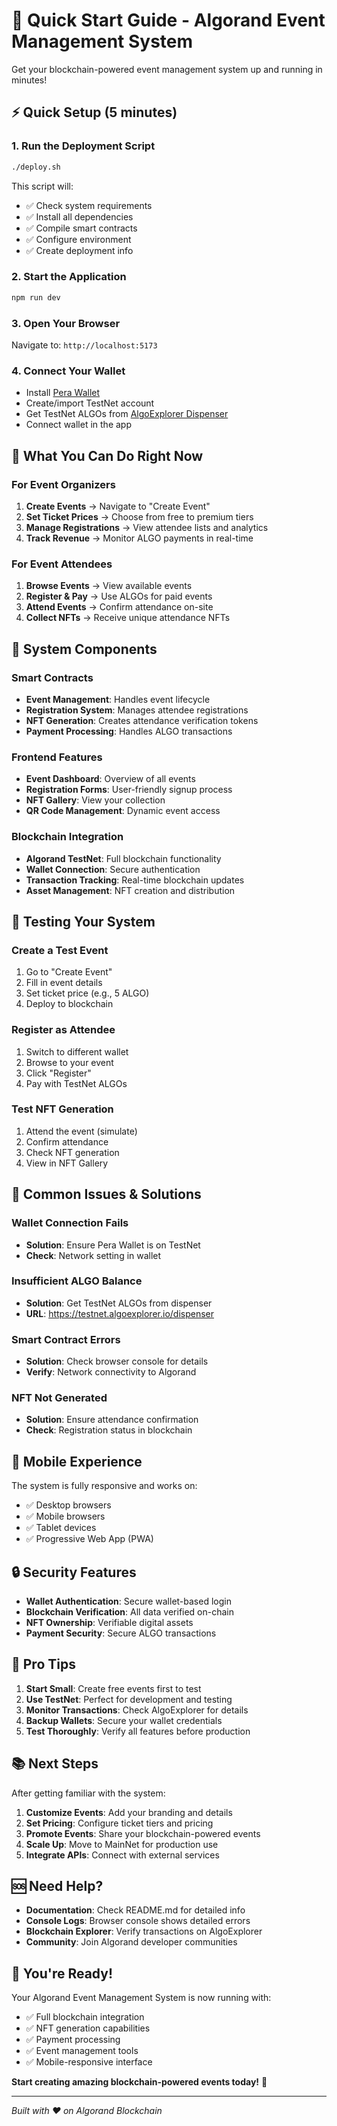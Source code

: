 # 🚀 Quick Start Guide - Algorand Event Management System

Get your blockchain-powered event management system up and running in minutes!

## ⚡ Quick Setup (5 minutes)

### 1. Run the Deployment Script
```bash
./deploy.sh
```

This script will:
- ✅ Check system requirements
- ✅ Install all dependencies
- ✅ Compile smart contracts
- ✅ Configure environment
- ✅ Create deployment info

### 2. Start the Application
```bash
npm run dev
```

### 3. Open Your Browser
Navigate to: `http://localhost:5173`

### 4. Connect Your Wallet
- Install [Pera Wallet](https://perawallet.app/)
- Create/import TestNet account
- Get TestNet ALGOs from [AlgoExplorer Dispenser](https://testnet.algoexplorer.io/dispenser)
- Connect wallet in the app

## 🎯 What You Can Do Right Now

### For Event Organizers
1. **Create Events** → Navigate to "Create Event"
2. **Set Ticket Prices** → Choose from free to premium tiers
3. **Manage Registrations** → View attendee lists and analytics
4. **Track Revenue** → Monitor ALGO payments in real-time

### For Event Attendees
1. **Browse Events** → View available events
2. **Register & Pay** → Use ALGOs for paid events
3. **Attend Events** → Confirm attendance on-site
4. **Collect NFTs** → Receive unique attendance NFTs

## 🔧 System Components

### Smart Contracts
- **Event Management**: Handles event lifecycle
- **Registration System**: Manages attendee registrations
- **NFT Generation**: Creates attendance verification tokens
- **Payment Processing**: Handles ALGO transactions

### Frontend Features
- **Event Dashboard**: Overview of all events
- **Registration Forms**: User-friendly signup process
- **NFT Gallery**: View your collection
- **QR Code Management**: Dynamic event access

### Blockchain Integration
- **Algorand TestNet**: Full blockchain functionality
- **Wallet Connection**: Secure authentication
- **Transaction Tracking**: Real-time blockchain updates
- **Asset Management**: NFT creation and distribution

## 🧪 Testing Your System

### Create a Test Event
1. Go to "Create Event"
2. Fill in event details
3. Set ticket price (e.g., 5 ALGO)
4. Deploy to blockchain

### Register as Attendee
1. Switch to different wallet
2. Browse to your event
3. Click "Register"
4. Pay with TestNet ALGOs

### Test NFT Generation
1. Attend the event (simulate)
2. Confirm attendance
3. Check NFT generation
4. View in NFT Gallery

## 🚨 Common Issues & Solutions

### Wallet Connection Fails
- **Solution**: Ensure Pera Wallet is on TestNet
- **Check**: Network setting in wallet

### Insufficient ALGO Balance
- **Solution**: Get TestNet ALGOs from dispenser
- **URL**: https://testnet.algoexplorer.io/dispenser

### Smart Contract Errors
- **Solution**: Check browser console for details
- **Verify**: Network connectivity to Algorand

### NFT Not Generated
- **Solution**: Ensure attendance confirmation
- **Check**: Registration status in blockchain

## 📱 Mobile Experience

The system is fully responsive and works on:
- ✅ Desktop browsers
- ✅ Mobile browsers
- ✅ Tablet devices
- ✅ Progressive Web App (PWA)

## 🔒 Security Features

- **Wallet Authentication**: Secure wallet-based login
- **Blockchain Verification**: All data verified on-chain
- **NFT Ownership**: Verifiable digital assets
- **Payment Security**: Secure ALGO transactions

## 🌟 Pro Tips

1. **Start Small**: Create free events first to test
2. **Use TestNet**: Perfect for development and testing
3. **Monitor Transactions**: Check AlgoExplorer for details
4. **Backup Wallets**: Secure your wallet credentials
5. **Test Thoroughly**: Verify all features before production

## 📚 Next Steps

After getting familiar with the system:

1. **Customize Events**: Add your branding and details
2. **Set Pricing**: Configure ticket tiers and pricing
3. **Promote Events**: Share your blockchain-powered events
4. **Scale Up**: Move to MainNet for production use
5. **Integrate APIs**: Connect with external services

## 🆘 Need Help?

- **Documentation**: Check README.md for detailed info
- **Console Logs**: Browser console shows detailed errors
- **Blockchain Explorer**: Verify transactions on AlgoExplorer
- **Community**: Join Algorand developer communities

## 🎉 You're Ready!

Your Algorand Event Management System is now running with:
- ✅ Full blockchain integration
- ✅ NFT generation capabilities
- ✅ Payment processing
- ✅ Event management tools
- ✅ Mobile-responsive interface

**Start creating amazing blockchain-powered events today!** 🚀

---

*Built with ❤️ on Algorand Blockchain*
